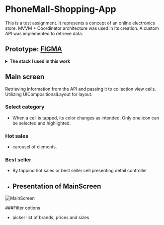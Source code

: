 # PhoneMall-Shopping-App

This is a test assignment. It represents a concept of an online electronics store. MVVM + Coordinator architecture was used in its creation. A custom API was implemented to retrieve data.

## Prototype:  [FIGMA](https://www.figma.com/file/KqZcU5m3GMxAHwgFkvCONz/ECOMMERCE?node-id=2%3A845)
<details>
  <summary><b>The stack I used in this work</b></summary>

1. **Programming Language:**
   - Swift.
2. **Frameworks and Libraries:**
   - UIKit.
   - Foundation.
   - CompositionalLayout
   - UserDefaults

3. **Architectural Pattern:**
   - MVVM (Model-View-ViewModel).

4. **User Interface:**
   - Programmatically.
     
5.  **Data Handling:**
   - Working with RESTful API.
   - Knowledge of data formats (JSON).

7. **Testing:**
   - Unit testing (XCTest) - In process.

8. **Development Tools:**
   - Xcode.
   - Interface Builder.
   - Git.

9. **Working with Third-Party Libraries and Dependencies:**
    - CocoaPods.
    - Swift Package Manager.
    </details>

## Main screen
Retrieving information from the API and passing it to collection view cells. Utilizing UICompositionalLayout for layout.

### Select category
* When a cell is tapped, its color changes as intended. Only one icon can be selected and highlighted.
### Hot sales 
* carousel of elements.
### Best seller 
* By tappind hot sales or best seller cell presenting detail controller

* ## Presentation of MainScreen

![MainScreen](https://github.com/semaDilthey/PhoneMall-Shopping-App/assets/128741166/e8a633a5-39d2-4573-863a-5d27fdcf7e39)


###Filter options

* picker list of brands, prices and sizes


